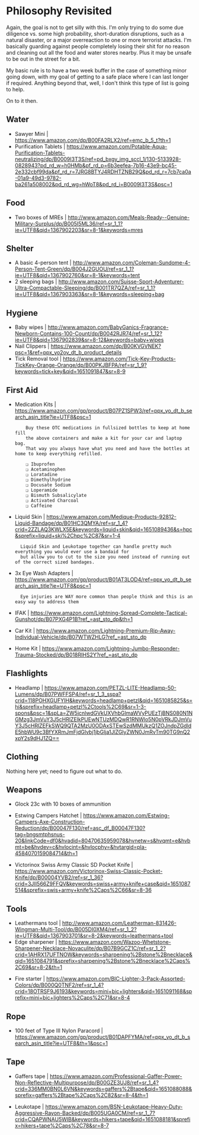 # Philosophy Revisited

Again, the goal is not to get silly with this. I'm only trying to do some due diligence vs. some high probability, short-duration disruptions, such as a natural disaster, or a major overreaction to one or more terrorist attacks. I'm basically guarding against people completely losing their shit for no reason and cleaning out all the food and water stores nearby. Plus it may be unsafe to be out in the street for a bit.

My basic rule is to have a two week buffer in the case of something minor going down, with my goal of getting to a safe place where I can last longer if required. Anything beyond that, well, I don't think this type of list is going to help.

On to it then.

## Water
<!--System over suffering. 10gal of water is all that I would ever want to carry from my car to my house let alone past the end of the driveway. -->
- Sawyer Mini | https://www.amazon.com/dp/B00FA2RLX2/ref=emc_b_5_t?th=1
-  Purification Tablets | https://www.amazon.com/Potable-Aqua-Purification-Tablets-neutralizing/dp/B0009I3T3S/ref=pd_bxgy_img_sccl_1/130-5133928-0828943?pd_rd_w=h0HMb&pf_rd_p=6b3eefea-7b16-43e9-bc45-2e332cbf99da&pf_rd_r=7JRG8BTYJ4RDHTZNB29Q&pd_rd_r=7cb7ca0a-01a9-49d3-9782-ba261a508002&pd_rd_wg=hWoT8&pd_rd_i=B0009I3T3S&psc=1

## Food
<!-- Don't forget to field strip these, https://www.itstactical.com/survival/how-to-field-strip-an-mre-in-12-easy-steps/ -->
- Two boxes of MREs | http://www.amazon.com/Meals-Ready--Genuine-Military-Surplus/dp/B005I5ML36/ref=sr_1_1?ie=UTF8&qid=1367902203&sr=8-1&keywords=mres

## Shelter
- A basic 4-person tent | http://www.amazon.com/Coleman-Sundome-4-Person-Tent-Green/dp/B004J2GUOU/ref=sr_1_1?ie=UTF8&qid=1367902760&sr=8-1&keywords=tent
- 2 sleeping bags | http://www.amazon.com/Suisse-Sport-Adventurer-Ultra-Compactable-Sleeping/dp/B001TR7QZA/ref=sr_1_1?ie=UTF8&qid=1367903363&sr=8-1&keywords=sleeping+bag 

## Hygiene

- Baby wipes | http://www.amazon.com/BabyGanics-Fragrance-Newborn-Contains-100-Count/dp/B0042RJR74/ref=sr_1_12?ie=UTF8&qid=1367902839&sr=8-12&keywords=baby+wipes
- Nail Clippers | https://www.amazon.com/dp/B00KVGVNEK?psc=1&ref=ppx_yo2ov_dt_b_product_details
- Tick Removal tool | https://www.amazon.com/Tick-Key-Products-TickKey-Orange-Orange/dp/B00PKJBFPA/ref=sr_1_9?keywords=tick+key&qid=1651091847&sr=8-9
  
## First Aid
<!-- In my opinion its impossible to have a perfect first aid Kit. With this in mind I prefer to have different levels of kits a personal every day IFAK, a car kit with some extended capabilities and then a fairly comprehensive home kit. What I have listed here are the base kits that I have augmented fairly extensively to make kits I am fairly happy with. -->
- Medication Kits | https://www.amazon.com/gp/product/B07PZ1SPW3/ref=ppx_yo_dt_b_search_asin_title?ie=UTF8&psc=1
    ``` 
        Buy these OTC medications in fullsized bottles to keep at home fill 
        the above containers and make a kit for your car and laptop bag. 
        That way you always have what you need and have the bottles at home to keep everything refilled.

        ❏ Ibuprofen
        ❏ Acetaminophen
        ❏ Loratadine
        ❏ Dimethylhydrine
        ❏ Docusate Sodium
        ❏ Loperamide
        ❏ Bismuth Subsalicylate
        ❏ Activated Charcoal
        ❏ Caffeine
- Liquid Skin | https://www.amazon.com/Medique-Products-92812-Liquid-Bandage/dp/B01HC3QMYA/ref=sr_1_4?crid=2ZZLAQ3KWLX5E&keywords=liquid+skin&qid=1651089436&s=hpc&sprefix=liquid+ski%2Chpc%2C87&sr=1-4

        Liquid Skin and Leukotape together can handle pretty much everything you would ever use a bandaid for 
        but allow you to cut to the size you need instead of running out of the correct sized bandages. 
- 3x Eye Wash Adapters | https://www.amazon.com/gp/product/B01AT3LOD4/ref=ppx_yo_dt_b_search_asin_title?ie=UTF8&psc=1

        Eye injuries are WAY more common than people think and this is an easy way to address them
- IFAK | https://www.amazon.com/Lightning-Spread-Complete-Tactical-Gunshot/dp/B07PXG4P1B?ref_=ast_sto_dp&th=1
- Car Kit | https://www.amazon.com/Lightning-Premium-Rip-Away-Individual-Vehicle/dp/B07WTWZHLG?ref_=ast_sto_dp
- Home Kit | https://www.amazon.com/Lightning-Jumbo-Responder-Trauma-Stocked/dp/B018RIHS2Y?ref_=ast_sto_dp

## Flashlights

<!--A quality headlamp will serve you much better allowing you to use both hands and preserve low light visions with a red lamp. -->
- Headlamp | https://www.amazon.com/PETZL-LITE-Headlamp-50-Lumens/dp/B07PWFFSP4/ref=sr_1_3_sspa?crid=118POHXGUFYIH&keywords=headlamp+petzl&qid=1651085825&s=hi&sprefix=headlamp+petzl%2Ctools%2C69&sr=1-3-spons&psc=1&spLa=ZW5jcnlwdGVkUXVhbGlmaWVyPUEzTjBNS080N1NGMzg3JmVuY3J5cHRlZElkPUEwNTUzMDQwR1RNWlo5N0pVRkJDJmVuY3J5cHRlZEFkSWQ9QTA2MzU0ODAxSTEwSzdMMUkzQ1ZOJndpZGdldE5hbWU9c3BfYXRmJmFjdGlvbj1jbGlja1JlZGlyZWN0JmRvTm90TG9nQ2xpY2s9dHJ1ZQ==

## Clothing

Nothing here yet; need to figure out what to do.

## Weapons
<!--packing a lot of weight on ammo. If you expect to need to use it then by all means. I personally carry 2 loaded extra mags and 1 extra 50rnd box in my pack for my pistol. I carry a .380 for weight and concealability reasons. might consider adding a carbine if your expecting that much urban combat.-->
- Glock 23c with 10 boxes of ammunition
<!--Unless you practice fighting with a katana regularly you will absolutely be better served with an axe or hatchet. they have high utility and can be used more effectively in combat with less proficiency. This one also happens to be pretty good for axe throwing if your interested in the sport. -->
- Estwing Campers Hatchet | https://www.amazon.com/Estwing-Campers-Axe-Construction-Reduction/dp/B00047F130/ref=asc_df_B00047F130?tag=bngsmtphsnus-20&linkCode=df0&hvadid=80470635959078&hvnetw=s&hvqmt=e&hvbmt=be&hvdev=c&hvlocint=&hvlocphy=&hvtargid=pla-4584070159084714&th=1
<!--With a hatchet you have  fighting and firewood covered. This is all the knife I have needed for years it can handle any day to day task and will be lighter to carry and easier to maintain than a high carbon chopper.-->
- Victorinox Swiss Army Classic SD Pocket Knife | https://www.amazon.com/Victorinox-Swiss-Classic-Pocket-Knife/dp/B00004YVB2/ref=sr_1_36?crid=3JII566Z9FFQV&keywords=swiss+army+knife+case&qid=1651087514&sprefix=swis+army+knife%2Caps%2C66&sr=8-36


## Tools

- Leathermans tool | http://www.amazon.com/Leatherman-831426-Wingman-Multi-Tool/dp/B005DI0XM4/ref=sr_1_2?ie=UTF8&qid=1367903701&sr=8-2&keywords=leathermans+tool
  <!--Swapped to this necklace sharpening stone because it is easier to keep on you and produces better results than the smiths in my testing. -->
- Edge sharpener | https://www.amazon.com/Wazoo-Whetstone-Sharpener-Necklace-Novaculite/dp/B07B9GCZ1C/ref=sr_1_2?crid=1AHRX17UFTNOW&keywords=sharpening%2Bstone%2Bnecklace&qid=1651084791&sprefix=sharpening%2Bstone%2Bnecklace%2Caps%2C69&sr=8-2&th=1
<!--BIC lighters are significantly more dependable than any other solution on the market. its easier to buy a pack of them and either waterproof them or learn to dry them out to and they will serve you WAY better than a ferocium rod. -->
- Fire starter | https://www.amazon.com/BIC-Lighter-3-Pack-Assorted-Colors/dp/B000Q0TNF2/ref=sr_1_4?crid=18OTRSF9J6193&keywords=mini+bic+lighters&qid=1651091168&sprefix=mini+bic+lighters%2Caps%2C71&sr=8-4

## Rope
<!--Swapped this over to a newer product that has extra specialty strands that wasn't previously available. -->
- 100 feet of Type III Nylon Paracord | https://www.amazon.com/gp/product/B01DAPFYMA/ref=ppx_yo_dt_b_search_asin_title?ie=UTF8&th=1&psc=1

## Tape
<!-- Once you try it you will never go back to the duck. :) -->
- Gaffers tape | https://www.amazon.com/Professional-Gaffer-Power-Non-Reflective-Multipurpose/dp/B00GZE3UJ8/ref=sr_1_4?crid=336MM0BN0L6VN&keywords=gaffers%2Btape&qid=1651088088&sprefix=gaffers%2Btape%2Caps%2C82&sr=8-4&th=1
<!-- For those of us who keyboard fulltime and outdoors part time. This stuff is an absolute LIFESAVER put it on your heels and any other friction spot before you even start your journey and thank me later, -->
- Leukotape | https://www.amazon.com/BSN-Leukotape-Heavy-Duty-Aggressive-Rayon-Backed/dp/B005UGA0CM/ref=sr_1_7?crid=CQAPWNAU5WIB&keywords=hikers+tape&qid=1651088181&sprefix=hikers+tape%2Caps%2C78&sr=8-7

